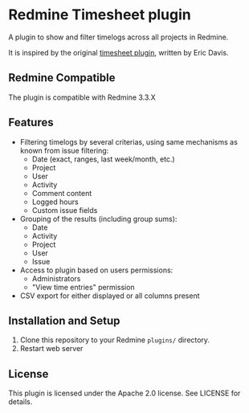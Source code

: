 # Redmine Timesheet plugin

A plugin to show and filter timelogs across all projects in Redmine.

It is inspired by the original [timesheet plugin](https://github.com/edavis10/redmine-timesheet-plugin), written by Eric Davis.

## Redmine Compatible
The plugin is compatible with Redmine 3.3.X 

## Features

* Filtering timelogs by several criterias, using same mechanisms as known from issue filtering:
  * Date (exact, ranges, last week/month, etc.)
  * Project
  * User
  * Activity
  * Comment content
  * Logged hours
  * Custom issue fields
* Grouping of the results (including group sums):
  * Date
  * Activity
  * Project
  * User
  * Issue
* Access to plugin based on users permissions:
  * Administrators
  * "View time entries" permission
* CSV export for either displayed or all columns present

## Installation and Setup

1. Clone this repository to your Redmine `plugins/` directory.
2. Restart web server

## License

This plugin is licensed under the Apache 2.0 license. See LICENSE for details.

